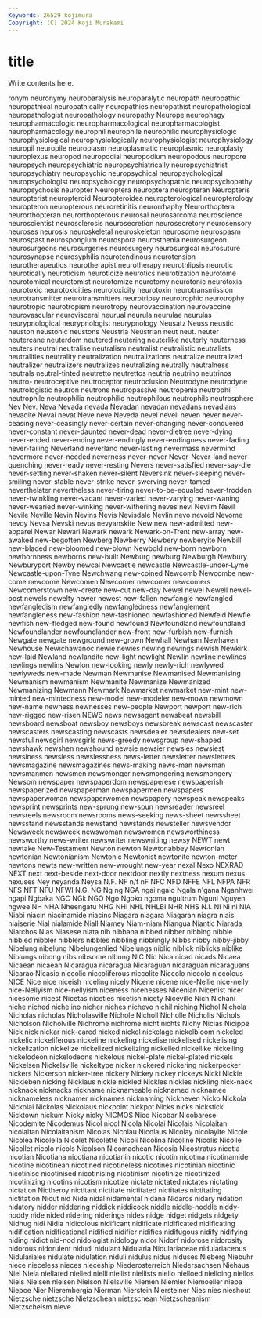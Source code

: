 ```yaml
---
Keywords: 26529 kojimura
Copyright: (C) 2024 Koji Murakami
---
```


# title

Write contents here.



ronym neuronymy neuroparalysis neuroparalytic neuropath neuropathic neuropathical neuropathically neuropathies neuropathist
neuropathological neuropathologist neuropathology neuropathy Neurope neurophagy neuropharmacologic neuropharmacological neuropharmacologist neuropharmacology
neurophil neurophile neurophilic neurophysiologic neurophysiological neurophysiologically neurophysiologist neurophysiology neuropil neuropile
neuroplasm neuroplasmatic neuroplasmic neuroplasty neuroplexus neuropod neuropodial neuropodium neuropodous neuropore
neuropsych neuropsychiatric neuropsychiatrically neuropsychiatrist neuropsychiatry neuropsychic neuropsychical neuropsychological neuropsychologist neuropsychology
neuropsychopathic neuropsychopathy neuropsychosis neuropter Neuroptera neuroptera neuropteran Neuropteris neuropterist neuropteroid
Neuropteroidea neuropterological neuropterology neuropteron neuropterous neuroretinitis neurorrhaphy Neurorthoptera neurorthopteran neurorthopterous
neurosal neurosarcoma neuroscience neuroscientist neurosclerosis neurosecretion neurosecretory neurosensory neuroses neurosis
neuroskeletal neuroskeleton neurosome neurospasm neurospast neurospongium neurospora neurosthenia neurosurgeon neurosurgeons
neurosurgeries neurosurgery neurosurgical neurosuture neurosynapse neurosyphilis neurotendinous neurotension neurotherapeutics neurotherapist
neurotherapy neurothlipsis neurotic neurotically neuroticism neuroticize neurotics neurotization neurotome neurotomical
neurotomist neurotomize neurotomy neurotonic neurotoxia neurotoxic neurotoxicities neurotoxicity neurotoxin neurotransmission
neurotransmitter neurotransmitters neurotripsy neurotrophic neurotrophy neurotropic neurotropism neurotropy neurovaccination neurovaccine
neurovascular neurovisceral neurual neurula neurulae neurulas neurypnological neurypnologist neurypnology Neusatz
Neuss neustic neuston neustonic neustons Neustria Neustrian neut neut. neuter
neutercane neuterdom neutered neutering neuterlike neuterly neuterness neuters neutral neutralise
neutralism neutralist neutralistic neutralists neutralities neutrality neutralization neutralizations neutralize neutralized
neutralizer neutralizers neutralizes neutralizing neutrally neutralness neutrals neutral-tinted neutretto neutrettos
neutria neutrino neutrinos neutro- neutroceptive neutroceptor neutroclusion Neutrodyne neutrodyne neutrologistic
neutron neutrons neutropassive neutropenia neutrophil neutrophile neutrophilia neutrophilic neutrophilous neutrophils
neutrosphere Nev Nev. Neva Nevada nevada Nevadan nevadan nevadans nevadians
nevadite Nevai nevat Neve neve Neveda nevel nevell neven never
never-ceasing never-ceasingly never-certain never-changing never-conquered never-constant never-daunted never-dead never-dietree never-dying
never-ended never-ending never-endingly never-endingness never-fading never-failing Neverland neverland never-lasting nevermass
nevermind nevermore never-needed neverness never-never Never-Never-land never-quenching never-ready never-resting Nevers
never-satisfied never-say-die never-setting never-shaken never-silent Neversink never-sleeping never-smiling never-stable never-strike
never-swerving never-tamed neverthelater nevertheless never-tiring never-to-be-equaled never-trodden never-twinkling never-vacant never-varied
never-varying never-waning never-wearied never-winking never-withering neves nevi Neviim Nevil Nevile
Neville Nevin Nevins Nevis Nevisdale Nevlin nevo nevoid Nevome nevoy
Nevsa Nevski nevus nevyanskite New new new-admitted new-apparel Newar Newari
Newark newark Newark-on-Trent new-array new-awaked new-begotten Newberg Newberry Newbery newberyite
Newbill new-bladed new-bloomed new-blown Newbold new-born newborn newbornness newborns new-built
Newburg newburg Newburgh Newbury Newburyport Newby newcal Newcastle newcastle Newcastle-under-Lyme
Newcastle-upon-Tyne Newchwang new-coined Newcomb Newcombe new-come newcome Newcomen Newcomer newcomer
newcomers Newcomerstown new-create new-cut new-day Newel newel Newell newel-post newels
newelty newer newest new-fallen newfangle newfangled newfangledism newfangledly newfangledness newfanglement
newfangleness new-fashion new-fashioned newfashioned Newfeld Newfie newfish new-fledged new-found newfound
Newfoundland newfoundland Newfoundlander newfoundlander new-front new-furbish new-furnish Newgate newgate newground
new-grown Newhall Newham Newhaven Newhouse Newichawanoc newie newies newing newings
newish Newkirk new-laid Newland newlandite new-light newlight Newlin newline newlines
newlings newlins Newlon new-looking newly newly-rich newlywed newlyweds new-made Newman
Newmanise Newmanised Newmanising Newmanism newmanism Newmanite Newmanize Newmanized Newmanizing Newmann
Newmark Newmarket newmarket new-mint new-minted new-mintedness new-model new-modeler new-mown newmown
new-name newness newnesses new-people Newport newport new-rich new-rigged new-risen NEWS
news newsagent newsbeat newsbill newsboard newsboat newsboy newsboys newsbreak newscast
newscaster newscasters newscasting newscasts newsdealer newsdealers new-set newsful newsgirl newsgirls
news-greedy newsgroup new-shaped newshawk newshen newshound newsie newsier newsies newsiest
newsiness newsless newslessness news-letter newsletter newsletters newsmagazine newsmagazines news-making news-man
newsman newsmanmen newsmen newsmonger newsmongering newsmongery Newsom newspaper newspaperdom newspaperese
newspaperish newspaperized newspaperman newspapermen newspapers newspaperwoman newspaperwomen newspapery newspeak newspeaks
newsprint newsprints new-sprung new-spun newsreader newsreel newsreels newsroom newsrooms news-seeking
news-sheet newssheet newsstand newsstands newstand newstands newsteller newsvendor Newsweek newsweek
newswoman newswomen newsworthiness newsworthy news-writer newswriter newswriting newsy NEWT newt
newtake New-Testament Newton newton Newtonabbey Newtonian newtonian Newtonianism Newtonic Newtonist
newtonite newton-meter newtons newts new-written new-wrought new-year nexal Nexo NEXRAD
NEXT next next-beside next-door nextdoor nextly nextness nexum nexus nexuses
Ney neyanda Neysa N.F. NF n/f nF NFC NFD NFFE
NFL NFPA NFR NFS NFT NFU NFWI N.G. NG Ng
ng NGA ngai ngaio Ngala n'gana Nganhwei ngapi Ngbaka NGC
NGk NGO Ngo Ngoko ngoma ngultrum Nguni Nguyen ngwee NH
NHA Nheengatu NHG NHI NHL NHLBI NHR NHS N.I. NI
Ni ni NIA Niabi niacin niacinamide niacins Niagara niagara Niagaran
niagra niais niaiserie Nial nialamide Niall Niamey Niam-niam Niangua Niantic
Niarada Niarchos Nias Niasese niata nib nibbana nibbed nibber nibbing
nibble nibbled nibbler nibblers nibbles nibbling nibblingly Nibbs nibby nibby-jibby
Nibelung nibelung Nibelungenlied Nibelungs niblic niblick niblicks niblike Niblungs nibong
nibs nibsome nibung NIC Nic Nica nicad nicads Nicaea Nicaean
nicaean Nicaragua nicaragua Nicaraguan nicaraguan nicaraguans Nicarao Nicasio niccolic niccoliferous
niccolite Niccolo niccolo niccolous NICE Nice nice niceish niceling nicely
Nicene nicene nice-Nellie nice-nelly nice-Nellyism nice-nellyism niceness nicenesses Nicenian Nicenist
nicer nicesome nicest Nicetas niceties nicetish nicety Niceville Nich Nichani
niche niched nichelino nicher niches nichevo nichil niching Nichol Nichola
Nicholas nicholas Nicholasville Nichole Nicholl Nicholle Nicholls Nichols Nicholson Nicholville
Nichrome nichrome nicht nichts Nichy Nicias Nicippe Nick nick nickar
nick-eared nicked nickel nickelage nickelbloom nickeled nickelic nickeliferous nickeline nickeling
nickelise nickelised nickelising nickelization nickelize nickelized nickelizing nickelled nickellike nickelling
nickelodeon nickelodeons nickelous nickel-plate nickel-plated nickels Nickelsen Nickelsville nickeltype nicker
nickered nickering nickerpecker nickers Nickerson nicker-tree nickery Nickey nickey nickeys
Nicki Nickie Nickieben nicking Nicklaus nickle nickled Nickles nickles nickling
nick-nack nicknack nicknacks nickname nicknameable nicknamed nicknamee nicknameless nicknamer nicknames
nicknaming Nickneven Nicko Nickola Nickolai Nickolas Nickolaus nickpoint nickpot Nicks
nicks nickstick Nicktown nickum Nicky nicky NICMOS Nico Nicobar Nicobarese
Nicodemite Nicodemus Nicol nicol Nicola Nicolai Nicolais Nicolaitan nicolaitan Nicolaitanism
Nicolas Nicolau Nicolaus Nicolay nicolayite Nicole Nicolea Nicolella Nicolet Nicolette
Nicoli Nicolina Nicoline Nicolis Nicolle Nicollet nicolo nicols Nicolson Nicomachean
Nicosia Nicostratus nicotia nicotian Nicotiana nicotiana nicotianin nicotic nicotin nicotina
nicotinamide nicotine nicotinean nicotined nicotineless nicotines nicotinian nicotinic nicotinise nicotinised
nicotinising nicotinism nicotinize nicotinized nicotinizing nicotins nicotism nicotize nictate nictated
nictates nictating nictation Nictheroy nictitant nictitate nictitated nictitates nictitating nictitation
Nicut nid Nida nidal nidamental nidana Nidaros nidary nidation nidatory
nidder niddering niddick niddicock niddle niddle-noddle niddy-noddy nide nided nidering
niderings nides nidge nidget nidgets nidgety Nidhug nidi Nidia nidicolous
nidificant nidificate nidificated nidificating nidification nidificational nidified nidifier nidifies nidifugous
nidify nidifying niding nidiot nid-nod nidologist nidology nidor Nidorf nidorose
nidorosity nidorous nidorulent nidudi nidulant Nidularia Nidulariaceae nidulariaceous Nidulariales nidulate
nidulation niduli nidulus nidus niduses Nieberg Niebuhr niece nieceless nieces
nieceship Niederosterreich Niedersachsen Niehaus Niel Niela niellated nielled nielli niellist
niellists niello nielloed nielloing niellos Niels Nielsen nielsen Nielson Nielsville
Niemen Niemler Niemoeller niepa Niepce Nier Nierembergia Nierman Nierstein Niersteiner
Nies nies nieshout Nietzsche nietzsche Nietzschean nietzschean Nietzscheanism Nietzscheism nieve
